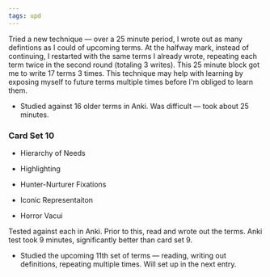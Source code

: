 ```yaml
---
tags: upd
---
```


Tried a new technique — over a 25 minute period, I wrote out as many defintions as I could of upcoming terms. At the halfway mark, instead of continuing, I restarted with the same terms I already wrote, repeating each term twice in the second round (totaling 3 writes). This 25 minute block got me to write 17 terms 3 times. This technique may help with learning by exposing myself to future terms multiple times before I'm obliged to learn them. 

* Studied against 16 older terms in Anki. Was difficult — took about 25 minutes. 

### Card Set 10

* Hierarchy of Needs

* Highlighting

* Hunter-Nurturer Fixations

* Iconic Representaiton

* Horror Vacui

Tested against each in Anki. Prior to this, read and wrote out the terms. Anki test took 9 minutes, significantly better than card set 9.

* Studied the upcoming 11th set of terms — reading, writing out definitions, repeating multiple times. Will set up in the next entry.
